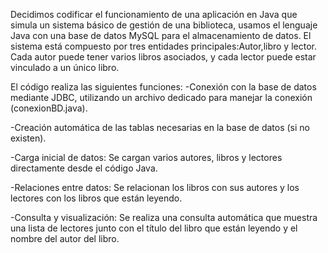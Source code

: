 Decidimos codificar el funcionamiento de una aplicación en Java que simula un sistema básico de gestión de una biblioteca, usamos el lenguaje Java con una base de datos MySQL para el almacenamiento de datos.
El sistema está compuesto por tres entidades principales:Autor,libro y lector.
Cada autor puede tener varios libros asociados, y cada lector puede estar vinculado a un único libro. 

El código realiza las siguientes funciones:
-Conexión con la base de datos mediante JDBC, utilizando un archivo dedicado para manejar la conexión (conexionBD.java).

-Creación automática de las tablas necesarias en la base de datos (si no existen).

-Carga inicial de datos: Se cargan varios autores, libros y lectores directamente desde el código Java.

-Relaciones entre datos: Se relacionan los libros con sus autores y los lectores con los libros que están leyendo.

-Consulta y visualización: Se realiza una consulta automática que muestra una lista de lectores junto con el título del libro que están leyendo y el nombre del autor del libro.
